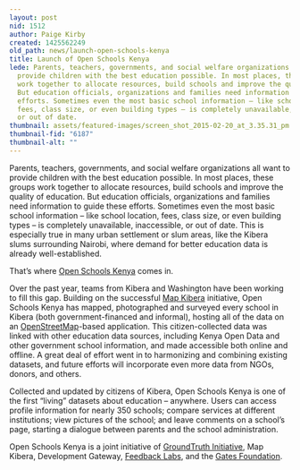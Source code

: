 ```yaml
---
layout: post
nid: 1512
author: Paige Kirby
created: 1425562249
old_path: news/launch-open-schools-kenya
title: Launch of Open Schools Kenya
lede: Parents, teachers, governments, and social welfare organizations all want to
  provide children with the best education possible. In most places, these groups
  work together to allocate resources, build schools and improve the quality of education.
  But education officials, organizations and families need information to guide these
  efforts. Sometimes even the most basic school information – like school location,
  fees, class size, or even building types – is completely unavailable, inaccessible,
  or out of date.
thumbnail: assets/featured-images/screen_shot_2015-02-20_at_3.35.31_pm.png
thumbnail-fid: "6187"
thumbnail-alt: ""
---
```


Parents, teachers, governments, and social welfare organizations all want to provide children with the best education possible. In most places, these groups work together to allocate resources, build schools and improve the quality of education. But education officials, organizations and families need information to guide these efforts. Sometimes even the most basic school information – like school location, fees, class size, or even building types – is completely unavailable, inaccessible, or out of date. This is especially true in many urban settlement or slum areas, like the Kibera slums surrounding Nairobi, where demand for better education data is already well-established.

That’s where [Open Schools Kenya](http://openschoolskenya.org/) comes in.

Over the past year, teams from Kibera and Washington have been working to fill this gap. Building on the successful [Map Kibera](http://mapkibera.org/) initiative, Open Schools Kenya has mapped, photographed and surveyed every school in Kibera (both government-financed and informal), hosting all of the data on an [OpenStreetMap](http://www.openstreetmap.org/#map=5/51.500/-0.100)-based application. This citizen-collected data was linked with other education data sources, including Kenya Open Data and other government school information, and made accessible both online and offline. A great deal of effort went in to harmonizing and combining existing datasets, and future efforts will incorporate even more data from NGOs, donors, and others.

Collected and updated by citizens of Kibera, Open Schools Kenya is one of the first “living” datasets about education – anywhere. Users can access profile information for nearly 350 schools; compare services at different institutions; view pictures of the school; and leave comments on a school’s page, starting a dialogue between parents and the school administration.

Open Schools Kenya is a joint initiative of [GroundTruth Initiative](http://groundtruth.in/), Map Kibera, Development Gateway, [Feedback Labs](http://feedbacklabs.org/), and the [Gates Foundation](http://www.gatesfoundation.org/).
